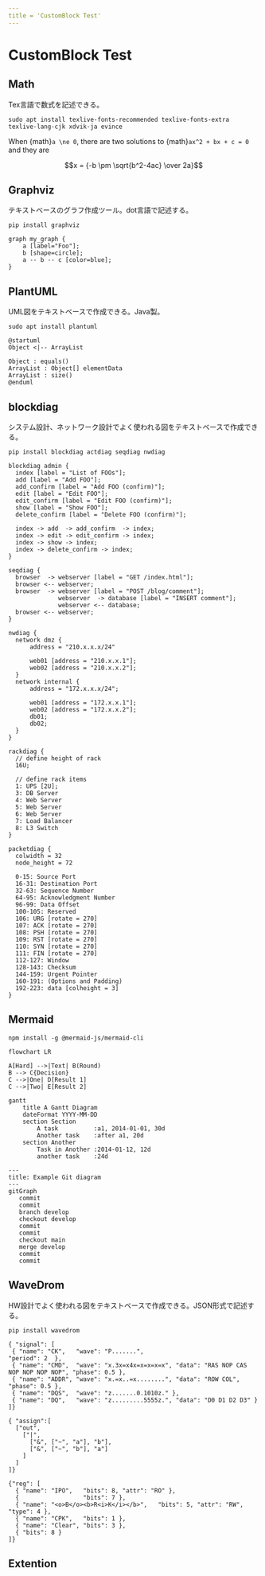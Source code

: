 ```yaml
---
title = 'CustomBlock Test'
---
```


# CustomBlock Test

## Math

Tex言語で数式を記述できる。

```
sudo apt install texlive-fonts-recommended texlive-fonts-extra texlive-lang-cjk xdvik-ja evince
```

When {math}`a \ne 0`, there are two solutions
to {math}`ax^2 + bx + c = 0` and they are

```math
x = {-b \pm \sqrt{b^2-4ac} \over 2a}
```

## Graphviz

テキストベースのグラフ作成ツール。dot言語で記述する。

```
pip install graphviz
```

```graphviz
graph my_graph {
    a [label="Foo"];
    b [shape=circle];
    a -- b -- c [color=blue];
}
```

## PlantUML

UML図をテキストベースで作成できる。Java製。

```
sudo apt install plantuml
```

```plantuml
@startuml
Object <|-- ArrayList

Object : equals()
ArrayList : Object[] elementData
ArrayList : size()
@enduml
```

## blockdiag

システム設計、ネットワーク設計でよく使われる図をテキストベースで作成できる。

```
pip install blockdiag actdiag seqdiag nwdiag
```

```blockdiag
blockdiag admin {
  index [label = "List of FOOs"];
  add [label = "Add FOO"];
  add_confirm [label = "Add FOO (confirm)"];
  edit [label = "Edit FOO"];
  edit_confirm [label = "Edit FOO (confirm)"];
  show [label = "Show FOO"];
  delete_confirm [label = "Delete FOO (confirm)"];

  index -> add  -> add_confirm  -> index;
  index -> edit -> edit_confirm -> index;
  index -> show -> index;
  index -> delete_confirm -> index;
}
```

```blockdiag
seqdiag {
  browser  -> webserver [label = "GET /index.html"];
  browser <-- webserver;
  browser  -> webserver [label = "POST /blog/comment"];
              webserver  -> database [label = "INSERT comment"];
              webserver <-- database;
  browser <-- webserver;
}
```

```blockdiag
nwdiag {
  network dmz {
      address = "210.x.x.x/24"

      web01 [address = "210.x.x.1"];
      web02 [address = "210.x.x.2"];
  }
  network internal {
      address = "172.x.x.x/24";

      web01 [address = "172.x.x.1"];
      web02 [address = "172.x.x.2"];
      db01;
      db02;
  }
}
```

```blockdiag
rackdiag {
  // define height of rack
  16U;

  // define rack items
  1: UPS [2U];
  3: DB Server
  4: Web Server
  5: Web Server
  6: Web Server
  7: Load Balancer
  8: L3 Switch
}
```

```blockdiag
packetdiag {
  colwidth = 32
  node_height = 72

  0-15: Source Port
  16-31: Destination Port
  32-63: Sequence Number
  64-95: Acknowledgment Number
  96-99: Data Offset
  100-105: Reserved
  106: URG [rotate = 270]
  107: ACK [rotate = 270]
  108: PSH [rotate = 270]
  109: RST [rotate = 270]
  110: SYN [rotate = 270]
  111: FIN [rotate = 270]
  112-127: Window
  128-143: Checksum
  144-159: Urgent Pointer
  160-191: (Options and Padding)
  192-223: data [colheight = 3]
}
```

## Mermaid

```
npm install -g @mermaid-js/mermaid-cli
```

```mermaid
flowchart LR

A[Hard] -->|Text| B(Round)
B --> C{Decision}
C -->|One| D[Result 1]
C -->|Two| E[Result 2]
```

```mermaid
gantt
    title A Gantt Diagram
    dateFormat YYYY-MM-DD
    section Section
        A task          :a1, 2014-01-01, 30d
        Another task    :after a1, 20d
    section Another
        Task in Another :2014-01-12, 12d
        another task    :24d
```

```mermaid
---
title: Example Git diagram
---
gitGraph
   commit
   commit
   branch develop
   checkout develop
   commit
   commit
   checkout main
   merge develop
   commit
   commit
```

## WaveDrom

HW設計でよく使われる図をテキストベースで作成できる。JSON形式で記述する。

```
pip install wavedrom
```

```wavedrom
{ "signal": [
 { "name": "CK",   "wave": "P.......",                                              "period": 2  },
 { "name": "CMD",  "wave": "x.3x=x4x=x=x=x=x", "data": "RAS NOP CAS NOP NOP NOP NOP", "phase": 0.5 },
 { "name": "ADDR", "wave": "x.=x..=x........", "data": "ROW COL",                     "phase": 0.5 },
 { "name": "DQS",  "wave": "z.......0.1010z." },
 { "name": "DQ",   "wave": "z.........5555z.", "data": "D0 D1 D2 D3" }
]}
```

```wavedrom
{ "assign":[
  ["out",
    ["|",
      ["&", ["~", "a"], "b"],
      ["&", ["~", "b"], "a"]
    ]
  ]
]}
```

```wavedrom
{"reg": [
  { "name": "IPO",   "bits": 8, "attr": "RO" },
  {                  "bits": 7 },
  { "name": "<o>B</o><b>R<i>K</i></b>",   "bits": 5, "attr": "RW", "type": 4 },
  { "name": "CPK",   "bits": 1 },
  { "name": "Clear", "bits": 3 },
  { "bits": 8 }
]}
```


## Extention

```
```

